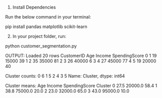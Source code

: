 1. Install Dependencies

Run the below command in your terminal:

pip install pandas matplotlib scikit-learn

2. In your project folder, run:

python customer_segmentation.py

OUTPUT:
Loaded 20 rows
   CustomerID  Age  Income  SpendingScore
0           1   19   15000             39
1           2   35   35000             81
2           3   26   40000              6
3           4   27   45000             77
4           5   19   20000             40

Cluster counts:
0    6
1    5
2    4
3    5
Name: Cluster, dtype: int64

Cluster means:
         Age   Income  SpendingScore
Cluster
0       27.5  20000.0          58.4
1       38.8  75000.0          20.0
2       23.0  32000.0          65.0
3       43.0  95000.0          10.0
